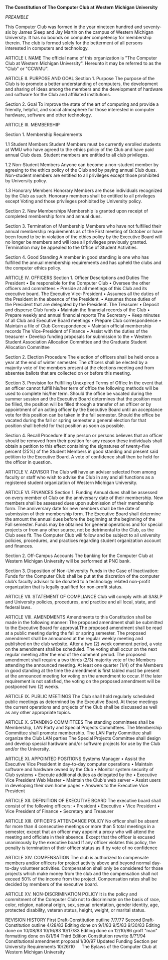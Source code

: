 **The Constitution of The Computer Club at Western Michigan University**

_PREAMBLE_

This Computer Club was formed in the year nineteen hundred and seventy-six by James Sleep and Jay Martin on the campus of Western Michigan University. It has no bounds on computer competency for membership therein. The club is formed solely for the betterment of all persons interested in computers and technology.

ARTICLE I.     NAME
The official name of this organization is "The Computer Club at Western Michigan University". Hereunto it may be referred to as the "Club" or "CCWMU".

ARTICLE II.     PURPOSE AND GOAL
Section 1.     Purpose
The purpose of the Club is to promote a better understanding of computers, the development and sharing of ideas among the members and the development of hardware and software for the Club and affiliated institutions.

Section 2.     Goal
To improve the state of the art of computing and provide a friendly, helpful, and social atmosphere for those interested in computer hardware, software and other technology.

ARTICLE III.     MEMBERSHIP

Section 1.     Membership Requirements

1.1     Student Members
Student Members must be currently enrolled students at WMU who have agreed to the ethics policy of the Club and have paid annual Club dues. Student members are entitled to all club privileges.

1.2     Non-Student Members
Anyone can become a non-student member by agreeing to the ethics policy of the Club and by paying annual Club dues. Non-student members are entitled to all privileges except those prohibited by University policy.

1.3     Honorary Members
Honorary Members are those individuals recognized by the Club as such. Honorary members shall be entitled to all privileges except Voting and those privileges prohibited by University policy.

Section 2.     New Memberships
Membership is granted upon receipt of completed membership form and annual dues.

Section 3.     Termination of Membership
Members who have not fulfilled their annual membership requirements as of the First meeting of October or have been found to be in violation of the ethics policy by the Executive Board will no longer be members and will lose all privileges previously granted. Termination may be appealed to the Office of Student Activities.

Section 4.     Good Standing
A member in good standing is one who has fulfilled the annual membership requirements and has upheld the clubs and the computer ethics policy.

ARTICLE IV.     OFFICERS
Section 1.     Officer Descriptions and Duties
The President
•	Be responsible for the Computer Club
•	Oversee the other officers and committees
•	Preside at all meetings of this Club and its executive board.
The Executive Vice-President
•	Assumes all the duties of the President in the absence of the President.
•	Assumes those duties of the President that are delegated by the President.
The Treasurer
•	Deposit and disperse Club funds
•	Maintain the financial records of the Club
•	Prepare weekly and annual financial reports
The Secretary
•	Keep minutes of all Club and Executive Board meetings
•	Prepare Club correspondence
•	Maintain a file of Club Correspondence
•	Maintain official membership records
The Vice-President of Finance
•	Assist with the duties of the treasurer
•	Develop funding proposals for submission to the
•	Western Student Association Allocation Committee and the Graduate Student Allocation Committee

Section 2.     Election Procedure
The election of officers shall be held once a year at the end of winter semester. The officers shall be elected by a majority vote of the members present at the elections meeting and from absentee ballots that are collected on or before this meeting.

Section 3.     Provision for Fulfilling Unexpired Terms of Office
In the event that an officer cannot fulfill his/her term of office the following methods will be used to complete his/her term. Should the office be vacated during the summer session and the Executive Board determines that the position must be filled, the position will be filled through a transfer of an officer or by appointment of an acting officer by the Executive Board until an acceptance vote for this position can be taken in the fall semester. Should the office be vacated during the fall or spring semester a general election for that position shall beheld for that position as soon as possible.

Section 4.     Recall Procedure
If any person or persons believes that an officer should be removed from their position for any reason these individuals shall obtain a petition to this effect containing the signatures of twenty-five percent (25%) of the Student Members in good standing and present said petition to the Executive Board. A vote of confidence shall then be held for the officer in question.

ARTICLE V.     ADVISOR
The Club will have an adviser selected from among faculty or staff who wish to advise the Club in any and all functions as a registered student organization of Western Michigan University.

ARTICLE VI.     FINANCES
Section 1.     Funding
Annual dues shall be assessed on every member of Club on the anniversary date of their membership. New members shall be assessed dues upon submission of their membership form. The anniversary date for new members shall be the date of submission of their membership form. The Executive Board shall determine the amount the annual dues before the beginning at the beginning of the Fall semester. Funds may be obtained for general operations and for special projects or from any other source, not be detrimental to the Club, as the Club sees fit. The Computer Club will follow and be subject to all university policies, procedures, and practices regarding student organization account and finances.

Section 2.     Off-Campus Accounts
The banking for the Computer Club at Western Michigan University will be performed at PNC bank.

Section 3.     Disposition of Non-University Funds in the Case of Inactivation:
Funds for the Computer Club shall be put at the discretion of the computer club’s faculty advisor to be donated to a technology related non-profit organization that is legally qualified for non-profit status.

ARTICLE VII.     STATEMENT OF COMPLIANCE
Club will comply with all SA&LP and University policies, procedures, and practice and all local, state, and federal laws.

ARTICLE VIII.     AMENDMENTS
Amendments to this Constitution shall be made in the following manner: The proposed amendment shall be submitted to the Executive Board for approval.The proposed amendment shall be read at a public meeting during the fall or spring semester. The proposed amendment shall be announced at the regular weekly meeting and published on the club website. After a two (2) week comment period, a vote on the amendment shall be scheduled. The voting shall occur on the next regular meeting after the end of the comment period. The proposed amendment shall require a two thirds (2/3) majority vote of the Members attending the announced meeting. At least one quarter (1/4) of the Members in good standing at the time the amendment is first tabled must be present at the announced meeting for voting on the amendment to occur. If the later requirement is not satisfied, the voting on the proposed amendment will be postponed two (2) weeks.

ARTICLE IX.     PUBLIC MEETINGS
The Club shall hold regularly scheduled public meetings as determined by the Executive Board. At these meetings the current operations and projects of the Club shall be discussed as well as any other appropriate topics.

ARTICLE X.     STANDING COMMITTEES
The standing committees shall be Membership, LAN Party and Special Projects Committees. The Membership Committee shall promote membership. The LAN Party Committee shall organize the Club LAN parties The Special Projects Committee shall design and develop special hardware and/or software projects for use by the Club and/or the University.

ARTICLE XI.     APPOINTED POSITIONS
Systems Manager
•	Assist the Executive Vice President in day-to-day computer operations
•	Maintain software and hardware owned by the Club
•	Monitor system security of Club systems
•	Execute additional duties as delegated by the
•	Executive Vice President
Web Master
•	Maintain the Club's web server
•	Assist users in developing their own home pages
•	Answers to the Executive Vice President

ARTICLE XII.     DEFINITION OF EXECUTIVE BOARD
The executive board shall consist of the following officers:
•	President
•	Executive
•	Vice President
•	Vice President of Finance
•	Secretary and Treasurer


ARTICLE XIII.     OFFICER’S ATTENDANCE POLICY
No officer shall be absent for more than 4 consecutive meetings or more than 5 total meetings in a semester, except that an officer may appoint a proxy who will attend the meeting and officiate in their absence. Except that the officer is excused unanimously by the executive board If any officer violates this policy, the penalty is termination of their officer status as if by vote of no confidence

ARTICLE XIV.     COMPENSATION
The club is authorized to compensate members and/or officers for project activity above and beyond normal day-to-day volunteer activities. Compensation shall only be considered for those projects which make money from the club and the compensation shall not exceed 50% of the income from the project. Compensation rates shall be decided by members of the executive board.

ARTICLE XV.     NON-DISCRIMINATION POLICY
It is the policy and commitment of the Computer Club not to discriminate on the basis of race, color, religion, national origin, sex, sexual orientation, gender identity, age, protected disability, veteran status, height, weight, or marital status.

REVISION HISTORY
First Draft-Constitution outline 7/7/77
Second Draft-Constitution outline 4/28/83
Editing done on 9/1/83 9/5/83 9/30/83
Editing done on 10/08/83 10/16/83 10/17/83
Editing done on 12/10/86
groff "man" formatting done on 8/1/94
Third Edition Constitution rewrite 8/??/94
Constitutional amendment proposal 1/30/97
Updated Funding Section per University Requirements 10/26/10
 
The Bylaws of the Computer Club at Western Michigan University
